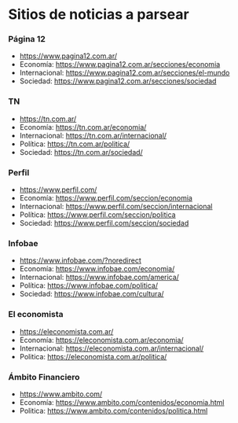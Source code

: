 # Sitios de noticias a parsear

### Página 12
- https://www.pagina12.com.ar/
- Economía: https://www.pagina12.com.ar/secciones/economia
- Internacional: https://www.pagina12.com.ar/secciones/el-mundo
- Sociedad: https://www.pagina12.com.ar/secciones/sociedad

### TN
- https://tn.com.ar/
- Economía: https://tn.com.ar/economia/
- Internacional: https://tn.com.ar/internacional/
- Política: https://tn.com.ar/politica/
- Sociedad: https://tn.com.ar/sociedad/

### Perfil
- https://www.perfil.com/
- Economía: https://www.perfil.com/seccion/economia
- Internacional: https://www.perfil.com/seccion/internacional
- Política: https://www.perfil.com/seccion/politica
- Sociedad: https://www.perfil.com/seccion/sociedad

### Infobae
- https://www.infobae.com/?noredirect
- Economía: https://www.infobae.com/economia/
- Internacional: https://www.infobae.com/america/
- Política: https://www.infobae.com/politica/
- Sociedad: https://www.infobae.com/cultura/

### El economista
- https://eleconomista.com.ar/
- Economía: https://eleconomista.com.ar/economia/
- Internacional: https://eleconomista.com.ar/internacional/
- Politica: https://eleconomista.com.ar/politica/

### Ámbito Financiero
- https://www.ambito.com/
- Economía: https://www.ambito.com/contenidos/economia.html
- Politica: https://www.ambito.com/contenidos/politica.html

